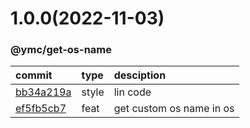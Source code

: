 <a name="1.0.0"></a>
# 1.0.0(2022-11-03)
### @ymc/get-os-name
commit|type|desciption
:----|:----|:----
[bb34a219a](https://github.com/ymc-github/js-idea/commit/5bb34a219a9b4c0f40b08dbf816fee11062bffc6)|style|lin code
[ef5fb5cb7](https://github.com/ymc-github/js-idea/commit/fef5fb5cb7e1cb2739f1384c8fe178c19ce821b7)|feat|get custom os name in os